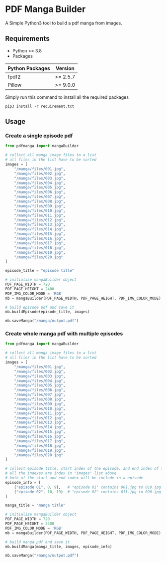
# PDF Manga Builder

A Simple Python3 tool to build a pdf manga from images.

## Requirements

* Python >= 3.8
* Packages

| Python Packages | Version  |
|-----------------|----------|
| fpdf2           | >= 2.5.7 |
| Pillow          | >= 9.0.0 |

Simply run this command to install all the required packages
```console
pip3 install -r requirement.txt
```

## Usage

### Create a single episode pdf

```py
from pdfmanga import mangaBuilder

# collect all manga image files to a list
# all files in the list have to be sorted
images = [
    "/manga/files/001.jpg",
    "/manga/files/002.jpg",
    "/manga/files/003.jpg",
    "/manga/files/004.jpg",
    "/manga/files/005.jpg",
    "/manga/files/006.jpg",
    "/manga/files/007.jpg",
    "/manga/files/008.jpg",
    "/manga/files/009.jpg",
    "/manga/files/010.jpg",
    "/manga/files/011.jpg",
    "/manga/files/012.jpg",
    "/manga/files/013.jpg",
    "/manga/files/014.jpg",
    "/manga/files/015.jpg",
    "/manga/files/016.jpg",
    "/manga/files/017.jpg",
    "/manga/files/018.jpg",
    "/manga/files/019.jpg",
    "/manga/files/020.jpg"
]

episode_title = "episode title"

# initialize mangaBuilder object
PDF_PAGE_WIDTH = 720
PDF_PAGE_HEIGHT = 2400
PDF_IMG_COLOR_MODE = 'RGB'
mb = mangaBuilder(PDF_PAGE_WIDTH, PDF_PAGE_HEIGHT, PDF_IMG_COLOR_MODE)

# build episode pdf and save it
mb.buildEpisode(episode_title, images)

mb.saveManga("/manga/output.pdf")
```


### Create whole manga pdf with multiple episodes

```py
from pdfmanga import mangaBuilder

# collect all manga image files to a list
# all files in the list have to be sorted
images = [
    "/manga/files/001.jpg",
    "/manga/files/002.jpg",
    "/manga/files/003.jpg",
    "/manga/files/004.jpg",
    "/manga/files/005.jpg",
    "/manga/files/006.jpg",
    "/manga/files/007.jpg",
    "/manga/files/008.jpg",
    "/manga/files/009.jpg",
    "/manga/files/010.jpg",
    "/manga/files/011.jpg",
    "/manga/files/012.jpg",
    "/manga/files/013.jpg",
    "/manga/files/014.jpg",
    "/manga/files/015.jpg",
    "/manga/files/016.jpg",
    "/manga/files/017.jpg",
    "/manga/files/018.jpg",
    "/manga/files/019.jpg",
    "/manga/files/020.jpg"
]

# collect episode title, start index of the episode, and end index of the episode into a list
# all the indexes are index in "images" list above
# both of the start and end index will be include in a episode
episode_info = [
    ("episode 01", 0, 9),   # "episode 01" contains 001.jpg to 010.jpg
    ("episode 02", 10, 19)  # "episode 02" contains 011.jpg to 020.jpg
]

manga_title = "manga title"

# initialize mangaBuilder object
PDF_PAGE_WIDTH = 720
PDF_PAGE_HEIGHT = 2400
PDF_IMG_COLOR_MODE = 'RGB'
mb = mangaBuilder(PDF_PAGE_WIDTH, PDF_PAGE_HEIGHT, PDF_IMG_COLOR_MODE)

# build manga pdf and save it
mb.buildManga(manga_title, images, episode_info)

mb.saveManga("/manga/output.pdf")
```

